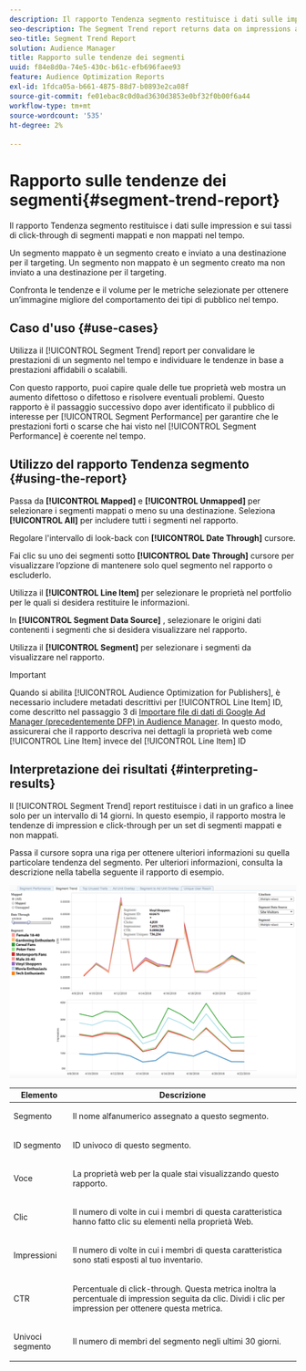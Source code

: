 ```yaml
---
description: Il rapporto Tendenza segmento restituisce i dati sulle impression e sui tassi di click-through di segmenti mappati e non mappati nel tempo. Un segmento mappato è un segmento creato e inviato a una destinazione per il targeting. Un segmento non mappato è un segmento creato ma non inviato a una destinazione per il targeting. Confronta le tendenze e il volume per le metriche selezionate per ottenere un’immagine migliore del comportamento dei tipi di pubblico nel tempo.
seo-description: The Segment Trend report returns data on impressions and click-through rates of mapped and unmapped segments over time. A mapped segment is a segment you create and send to a destination for targeting. An unmapped segment is a segment that you've created but have not sent to a destination for targeting. Compare trends and volume for your selected metrics to get a better picture of how your audiences behave over time.
seo-title: Segment Trend Report
solution: Audience Manager
title: Rapporto sulle tendenze dei segmenti
uuid: f84e8d0a-74e5-430c-b61c-efb696faee93
feature: Audience Optimization Reports
exl-id: 1fdca05a-b661-4875-88d7-b0893e2ca08f
source-git-commit: fe01ebac8c0d0ad3630d3853e0bf32f0b00f6a44
workflow-type: tm+mt
source-wordcount: '535'
ht-degree: 2%

---
```


# Rapporto sulle tendenze dei segmenti{#segment-trend-report}

Il rapporto Tendenza segmento restituisce i dati sulle impression e sui tassi di click-through di segmenti mappati e non mappati nel tempo.

Un segmento mappato è un segmento creato e inviato a una destinazione per il targeting. Un segmento non mappato è un segmento creato ma non inviato a una destinazione per il targeting.

Confronta le tendenze e il volume per le metriche selezionate per ottenere un’immagine migliore del comportamento dei tipi di pubblico nel tempo.

## Caso d&#39;uso {#use-cases}

Utilizza il [!UICONTROL Segment Trend] report per convalidare le prestazioni di un segmento nel tempo e individuare le tendenze in base a prestazioni affidabili o scalabili.

Con questo rapporto, puoi capire quale delle tue proprietà web mostra un aumento difettoso o difettoso e risolvere eventuali problemi. Questo rapporto è il passaggio successivo dopo aver identificato il pubblico di interesse per [!UICONTROL Segment Performance] per garantire che le prestazioni forti o scarse che hai visto nel [!UICONTROL Segment Performance] è coerente nel tempo.

## Utilizzo del rapporto Tendenza segmento {#using-the-report}

Passa da **[!UICONTROL Mapped]** e **[!UICONTROL Unmapped]** per selezionare i segmenti mappati o meno su una destinazione. Seleziona **[!UICONTROL All]** per includere tutti i segmenti nel rapporto.

Regolare l&#39;intervallo di look-back con **[!UICONTROL Date Through]** cursore.

Fai clic su uno dei segmenti sotto **[!UICONTROL Date Through]** cursore per visualizzare l’opzione di mantenere solo quel segmento nel rapporto o escluderlo.

Utilizza il **[!UICONTROL Line Item]** per selezionare le proprietà nel portfolio per le quali si desidera restituire le informazioni.

In **[!UICONTROL Segment Data Source]** , selezionare le origini dati contenenti i segmenti che si desidera visualizzare nel rapporto.

Utilizza il **[!UICONTROL Segment]** per selezionare i segmenti da visualizzare nel rapporto.

>[!IMPORTANT]
>
>Quando si abilita [!UICONTROL Audience Optimization for Publishers], è necessario includere metadati descrittivi per [!UICONTROL Line Item] ID, come descritto nel passaggio 3 di [Importare file di dati di Google Ad Manager (precedentemente DFP) in Audience Manager](../../../reporting/audience-optimization-reports/aor-publishers/import-dfp.md). In questo modo, assicurerai che il rapporto descriva nei dettagli la proprietà web come [!UICONTROL Line Item] invece del [!UICONTROL Line Item] ID

## Interpretazione dei risultati {#interpreting-results}

Il [!UICONTROL Segment Trend] report restituisce i dati in un grafico a linee solo per un intervallo di 14 giorni. In questo esempio, il rapporto mostra le tendenze di impression e click-through per un set di segmenti mappati e non mappati.

Passa il cursore sopra una riga per ottenere ulteriori informazioni su quella particolare tendenza del segmento. Per ulteriori informazioni, consulta la descrizione nella tabella seguente il rapporto di esempio.

![](assets/publisher_segment_trend.png)

<table id="table_AFE2540583C34835B04584693ADFD26A"> 
 <thead> 
  <tr> 
   <th colname="col1" class="entry"> Elemento </th> 
   <th colname="col2" class="entry"> Descrizione </th> 
  </tr>
 </thead>
 <tbody> 
  <tr> 
   <td colname="col1"> <p><span class="wintitle"> Segmento</span> </p> </td> 
   <td colname="col2"> <p>Il nome alfanumerico assegnato a questo segmento. </p> </td> 
  </tr> 
  <tr> 
   <td colname="col1"> <p><span class="wintitle"> ID segmento</span> </p> </td> 
   <td colname="col2"> <p>ID univoco di questo segmento. </p> </td> 
  </tr> 
  <tr> 
   <td colname="col1"> <p><span class="wintitle"> Voce</span> </p> </td> 
   <td colname="col2"> <p>La proprietà web per la quale stai visualizzando questo rapporto. </p> </td> 
  </tr> 
  <tr> 
   <td colname="col1"> <p><span class="wintitle"> Clic</span> </p> </td> 
   <td colname="col2"> <p>Il numero di volte in cui i membri di questa caratteristica hanno fatto clic su elementi nella proprietà Web. </p> </td> 
  </tr> 
  <tr> 
   <td colname="col1"> <p><span class="wintitle"> Impressioni</span> </p> </td> 
   <td colname="col2"> <p>Il numero di volte in cui i membri di questa caratteristica sono stati esposti al tuo inventario. </p> </td> 
  </tr> 
  <tr> 
   <td colname="col1"> <p><span class="wintitle"> CTR</span> </p> </td> 
   <td colname="col2"> <p>Percentuale di click-through. Questa metrica inoltra la percentuale di impression seguita da clic. Dividi i clic per impression per ottenere questa metrica. </p> </td> 
  </tr> 
  <tr> 
   <td colname="col1"> <p><span class="wintitle"> Univoci segmento</span> </p> </td> 
   <td colname="col2"> <p>Il numero di membri del segmento negli ultimi 30 giorni. </p> </td> 
  </tr> 
 </tbody> 
</table>
